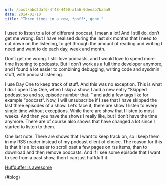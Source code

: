 ```yaml
---
url: /post/abc2daf6-4f48-4490-a1a6-0deeab7baaa9
date: 2014-01-10
title: "Three times in a row, *poff*, gone."
---
```


I used to listen to a lot of different podcast, I mean a lot! And I still do, don&#8217;t get me wrong. But I have realised during the last six months that I need to cut down on the listening, to get through the amount of reading and writing I need and want to do each day, week and month.



Don&#8217;t get me wrong. I still love podcasts, and I would love to spend more time listening to podcasts. But I don&#8217;t work as a full time developer anymore, and I found a lot easier to combining debugging, writing code and sysdmin stuff, with podcast listening.



I use Day One to keep track of stuff. And this was no exception. This is what I do. I open Day One, when I skip a show, I add a new entry &#8220;Skipped podcast so and so, episode number that. &#8221; and add a few tags like for example &#8220;podcast&#8221;. Now, I will unsubscribe if I see that I have skipped the last three episodes of a show. Let&#8217;s face it, there are show I listen to every single time without exceptions. While there are show that I listen to most weeks. And then you have the shows I really like, but I don&#8217;t have the time anymore. There are of course also shows that have changed a lot since I started to listen to them.



One last note. There are shows that I want to keep track on, so I keep them in my RSS reader instead of my podcast client of choice. The reason for this is that it is a lot easier to scroll past a few pages on rss items, than to download and then remove podcasts. And if I see some episode that I want to see from a past show, then I can just huffduff it.



[Huffduffer is awesome][1]



(#blog)



 [1]: http://www.hjertnes.me/blog/-huffduffer-instapaper-for-podcasts